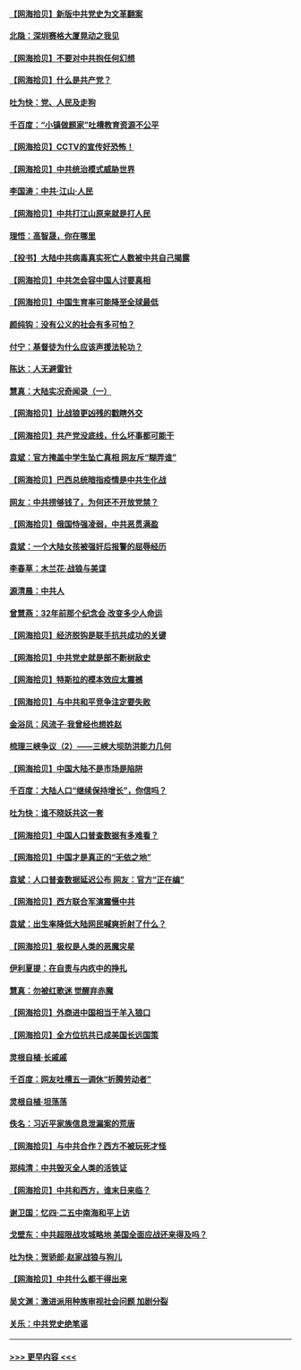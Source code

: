 #### [【网海拾贝】新版中共党史为文革翻案](../pages/nsc993/n12967526.md?t=05221852) 
#### [北隐：深圳赛格大厦晃动之我见](../pages/nsc993/n12967393.md?t=05221852) 
#### [【网海拾贝】不要对中共抱任何幻想](../pages/nsc993/n12965222.md?t=05221852) 
#### [【网海拾贝】什么是共产党？](../pages/nsc993/n12962781.md?t=05221852) 
#### [吐为快：党、人民及走狗](../pages/nsc993/n12962747.md?t=05221852) 
#### [千百度：“小镇做题家”吐槽教育资源不公平](../pages/nsc993/n12962705.md?t=05221852) 
#### [【网海拾贝】CCTV的宣传好恐怖！](../pages/nsc993/n12959984.md?t=05221852) 
#### [【网海拾贝】中共统治模式威胁世界](../pages/nsc993/n12957622.md?t=05221852) 
#### [李国涛：中共‧江山‧人民](../pages/nsc993/n12957502.md?t=05221852) 
#### [【网海拾贝】中共打江山原来就是打人民](../pages/nsc993/n12954345.md?t=05221852) 
#### [理悟：高智晟，你在哪里](../pages/nsc993/n12953115.md?t=05221852) 
#### [【投书】大陆中共病毒真实死亡人数被中共自己揭露](../pages/nsc993/n12953050.md?t=05221852) 
#### [【网海拾贝】中共怎会容中国人讨要真相](../pages/nsc993/n12952161.md?t=05221852) 
#### [【网海拾贝】中国生育率可能降至全球最低](../pages/nsc993/n12948793.md?t=05221852) 
#### [颜纯钩：没有公义的社会有多可怕？](../pages/nsc993/n12947626.md?t=05221852) 
#### [付宁：基督徒为什么应该声援法轮功？](../pages/nsc993/n12947233.md?t=05221852) 
#### [陈达：人无避雷针](../pages/nsc993/n12947098.md?t=05221852) 
#### [慧真：大陆实况奇闻录（一）](../pages/nsc993/n12945811.md?t=05221852) 
#### [【网海拾贝】比战狼更凶残的戳瞎外交](../pages/nsc993/n12945717.md?t=05221852) 
#### [【网海拾贝】共产党没底线，什么坏事都可能干](../pages/nsc993/n12942090.md?t=05221852) 
#### [袁斌：官方掩盖中学生坠亡真相 网友斥“糊弄谁”](../pages/nsc993/n12942029.md?t=05221852) 
#### [【网海拾贝】巴西总统暗指疫情是中共生化战](../pages/nsc993/n12938999.md?t=05221852) 
#### [网友：中共捞够钱了，为何还不开放党禁？](../pages/nsc993/n12938952.md?t=05221852) 
#### [【网海拾贝】俄国恃强凌弱，中共恶贯满盈](../pages/nsc993/n12936626.md?t=05221852) 
#### [袁斌：一个大陆女孩被强奸后报警的屈辱经历](../pages/nsc993/n12936547.md?t=05221852) 
#### [李春草：木兰花·战狼与美谍](../pages/nsc993/n12935995.md?t=05221852) 
#### [源清晨：中共人](../pages/nsc993/n12935589.md?t=05221852) 
#### [曾慧燕：32年前那个纪念会 改变多少人命运](../pages/nsc993/n12934233.md?t=05221852) 
#### [【网海拾贝】经济脱钩是联手抗共成功的关键](../pages/nsc993/n12934176.md?t=05221852) 
#### [【网海拾贝】中共党史就是部不断树敌史](../pages/nsc993/n12932844.md?t=05221852) 
#### [【网海拾贝】特斯拉的模本效应太震撼](../pages/nsc993/n12925626.md?t=05221852) 
#### [【网海拾贝】与中共和平竞争注定要失败](../pages/nsc993/n12923326.md?t=05221852) 
#### [金浴凤：风流子‧我曾经也想姓赵](../pages/nsc993/n12920911.md?t=05221852) 
#### [梳理三峡争议（2）——三峡大坝防洪能力几何](../pages/nsc993/n12920173.md?t=05221852) 
#### [【网海拾贝】中国大陆不是市场是陷阱](../pages/nsc993/n12920143.md?t=05221852) 
#### [千百度：大陆人口“继续保持增长”，你信吗？](../pages/nsc993/n12918946.md?t=05221852) 
#### [吐为快：谁不晓妖共这一套](../pages/nsc993/n12918941.md?t=05221852) 
#### [【网海拾贝】中国人口普查数据有多难看？](../pages/nsc993/n12917822.md?t=05221852) 
#### [【网海拾贝】中国才是真正的“无依之地”](../pages/nsc993/n12915845.md?t=05221852) 
#### [袁斌：人口普查数据延迟公布 网友：官方“正在编”](../pages/nsc993/n12915748.md?t=05221852) 
#### [【网海拾贝】西方联合军演震慑中共](../pages/nsc993/n12913466.md?t=05221852) 
#### [袁斌：出生率降低大陆网民喊爽折射了什么？](../pages/nsc993/n12913365.md?t=05221852) 
#### [【网海拾贝】极权是人类的恶魔灾星](../pages/nsc993/n12910697.md?t=05221852) 
#### [伊利夏提：在自责与内疚中的挣扎](../pages/nsc993/n12910493.md?t=05221852) 
#### [慧真：勿被红歌迷 觉醒弃赤魔](../pages/nsc993/n12910485.md?t=05221852) 
#### [【网海拾贝】外商进中国相当于羊入狼口](../pages/nsc993/n12908274.md?t=05221852) 
#### [【网海拾贝】全方位抗共已成美国长远国策](../pages/nsc993/n12906878.md?t=05221852) 
#### [灵根自植‧长戚戚](../pages/nsc993/n12905585.md?t=05221852) 
#### [千百度：网友吐槽五一调休“折腾劳动者”](../pages/nsc993/n12905934.md?t=05221852) 
#### [灵根自植‧坦荡荡](../pages/nsc993/n12905562.md?t=05221852) 
#### [佚名：习近平家族信息泄漏案的荒唐](../pages/nsc993/n12904705.md?t=05221852) 
#### [【网海拾贝】与中共合作？西方不被玩死才怪](../pages/nsc993/n12903873.md?t=05221852) 
#### [郑纯清：中共毁灭全人类的活铁证](../pages/nsc993/n12903785.md?t=05221852) 
#### [【网海拾贝】中共和西方，谁末日来临？](../pages/nsc993/n12903482.md?t=05221852) 
#### [谢卫国：忆四‧二五中南海和平上访](../pages/nsc993/n12902192.md?t=05221852) 
#### [戈壁东：中共超限战攻城略地 美国全面应战还来得及吗？](../pages/nsc993/n12902297.md?t=05221852) 
#### [吐为快：贺骄郎‧赵家战狼与狗儿](../pages/nsc993/n12902280.md?t=05221852) 
#### [【网海拾贝】中共什么都干得出来](../pages/nsc993/n12897500.md?t=05221852) 
#### [吴文渊：激进派用种族审视社会问题 加剧分裂](../pages/nsc993/n12893881.md?t=05221852) 
#### [关乐：中共党史绝笔谣](../pages/nsc993/n12897270.md?t=05221852) 

----
#### [ >>> 更早内容 <<< ](../indexes/nsc993-earlier.md)
